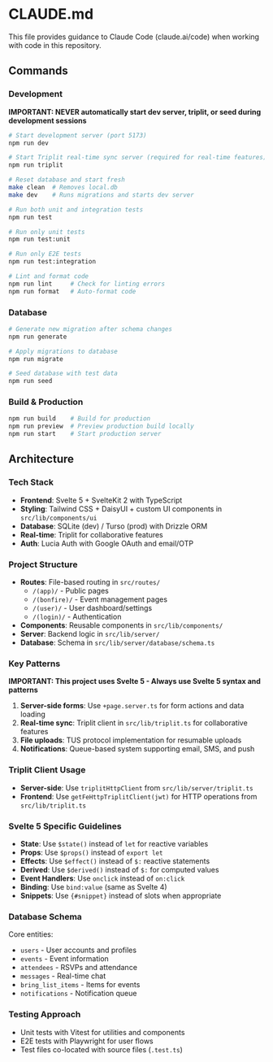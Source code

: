 # CLAUDE.md

This file provides guidance to Claude Code (claude.ai/code) when working with code in this repository.

## Commands

### Development

**IMPORTANT: NEVER automatically start dev server, triplit, or seed during development sessions**

```bash
# Start development server (port 5173)
npm run dev

# Start Triplit real-time sync server (required for real-time features)
npm run triplit

# Reset database and start fresh
make clean  # Removes local.db
make dev    # Runs migrations and starts dev server

# Run both unit and integration tests
npm run test

# Run only unit tests
npm run test:unit

# Run only E2E tests
npm run test:integration

# Lint and format code
npm run lint     # Check for linting errors
npm run format   # Auto-format code
```

### Database

```bash
# Generate new migration after schema changes
npm run generate

# Apply migrations to database
npm run migrate

# Seed database with test data
npm run seed
```

### Build & Production

```bash
npm run build    # Build for production
npm run preview  # Preview production build locally
npm run start    # Start production server
```

## Architecture

### Tech Stack

- **Frontend**: Svelte 5 + SvelteKit 2 with TypeScript
- **Styling**: Tailwind CSS + DaisyUI + custom UI components in `src/lib/components/ui`
- **Database**: SQLite (dev) / Turso (prod) with Drizzle ORM
- **Real-time**: Triplit for collaborative features
- **Auth**: Lucia Auth with Google OAuth and email/OTP

### Project Structure

- **Routes**: File-based routing in `src/routes/`
  - `/(app)/` - Public pages
  - `/(bonfire)/` - Event management pages
  - `/(user)/` - User dashboard/settings
  - `/(login)/` - Authentication
- **Components**: Reusable components in `src/lib/components/`
- **Server**: Backend logic in `src/lib/server/`
- **Database**: Schema in `src/lib/server/database/schema.ts`

### Key Patterns

**IMPORTANT: This project uses Svelte 5 - Always use Svelte 5 syntax and patterns**

1. **Server-side forms**: Use `+page.server.ts` for form actions and data loading
2. **Real-time sync**: Triplit client in `src/lib/triplit.ts` for collaborative features
3. **File uploads**: TUS protocol implementation for resumable uploads
4. **Notifications**: Queue-based system supporting email, SMS, and push

### Triplit Client Usage

- **Server-side**: Use `triplitHttpClient` from `src/lib/server/triplit.ts`
- **Frontend**: Use `getFeHttpTriplitClient(jwt)` for HTTP operations from `src/lib/triplit.ts`

### Svelte 5 Specific Guidelines

- **State**: Use `$state()` instead of `let` for reactive variables
- **Props**: Use `$props()` instead of `export let`
- **Effects**: Use `$effect()` instead of `$:` reactive statements
- **Derived**: Use `$derived()` instead of `$:` for computed values
- **Event Handlers**: Use `onclick` instead of `on:click`
- **Binding**: Use `bind:value` (same as Svelte 4)
- **Snippets**: Use `{#snippet}` instead of slots when appropriate

### Database Schema

Core entities:

- `users` - User accounts and profiles
- `events` - Event information
- `attendees` - RSVPs and attendance
- `messages` - Real-time chat
- `bring_list_items` - Items for events
- `notifications` - Notification queue

### Testing Approach

- Unit tests with Vitest for utilities and components
- E2E tests with Playwright for user flows
- Test files co-located with source files (`.test.ts`)
